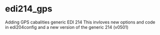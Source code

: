 # edi214_gps
Adding GPS cabalities generic EDI 214
This invloves new options and code in edi204config and a new version of the generic 214 (v0501)
